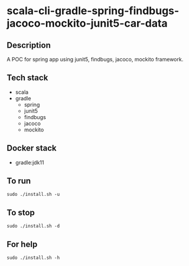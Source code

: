 # scala-cli-gradle-spring-findbugs-jacoco-mockito-junit5-car-data

## Description
A POC for spring app using junit5,
findbugs, jacoco, mockito framework.

## Tech stack
- scala
- gradle
  - spring
  - junit5  
  - findbugs
  - jacoco
  - mockito

## Docker stack
- gradle:jdk11

## To run
`sudo ./install.sh -u`

## To stop
`sudo ./install.sh -d`

## For help
`sudo ./install.sh -h`
